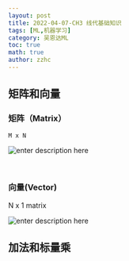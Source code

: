 ```yaml
---
layout: post
title: 2022-04-07-CH3 线代基础知识
tags: [ML,机器学习]
category: 吴恩达ML
toc: true
math: true
author: zzhc
---
```



## 矩阵和向量

### 矩阵（Matrix）
    M x N
![enter description here](http://img.zzhc321.xyz/blog/1649337803278.png)

<br>

### 向量(Vector)
N x 1 matrix

![enter description here](http://img.zzhc321.xyz/blog/1649337871777.png)


## 加法和标量乘